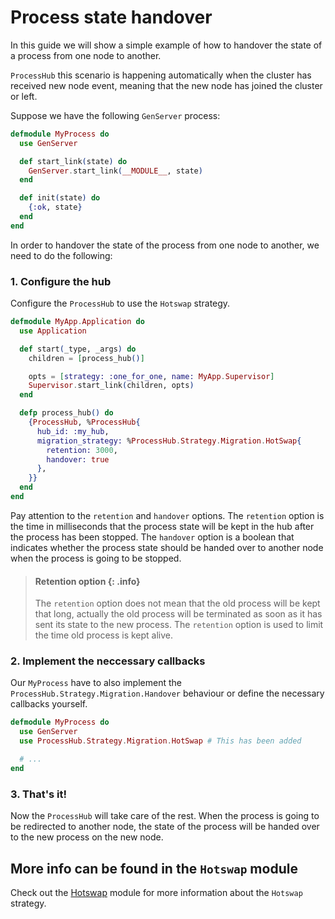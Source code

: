 # Process state handover

In this guide we will show a simple example of how to handover the state of a process from one node to another.

`ProcessHub` this scenario is happening automatically when the cluster has received new node event,
meaning that the new node has joined the cluster or left.

Suppose we have the following `GenServer` process:

```elixir
defmodule MyProcess do
  use GenServer

  def start_link(state) do
    GenServer.start_link(__MODULE__, state)
  end

  def init(state) do
    {:ok, state}
  end
end
```

In order to handover the state of the process from one node to another, we need to do the following:

### 1. Configure the hub 

Configure the `ProcessHub` to use the `Hotswap` strategy.

```elixir
defmodule MyApp.Application do
  use Application

  def start(_type, _args) do
    children = [process_hub()]

    opts = [strategy: :one_for_one, name: MyApp.Supervisor]
    Supervisor.start_link(children, opts)
  end

  defp process_hub() do
    {ProcessHub, %ProcessHub{
      hub_id: :my_hub,
      migration_strategy: %ProcessHub.Strategy.Migration.HotSwap{
        retention: 3000,
        handover: true
      },
    }}
  end
end
```

Pay attention to the `retention` and `handover` options. The `retention` option is the time in milliseconds that the process state will be kept in the hub after the process has been stopped. The `handover` option is a boolean that indicates whether the process state should be handed over to another node when the process is going to be stopped.


> #### Retention option {: .info}
> The `retention` option does not mean that the old process will be kept that long, actually the old
> process will be terminated as soon as it has sent its state to the new process. The `retention` 
> option is used to limit the time old process is kept alive.


### 2. Implement the neccessary callbacks
Our `MyProcess` have to also implement the `ProcessHub.Strategy.Migration.Handover` behaviour or define the necessary callbacks yourself.

```elixir
defmodule MyProcess do
  use GenServer
  use ProcessHub.Strategy.Migration.HotSwap # This has been added

  # ...
end
```

### 3. That's it!
Now the `ProcessHub` will take care of the rest. When the process is going to be
redirected to another node, the state of the process will be handed over to the new process on
the new node.


## More info can be found in the `Hotswap` module
Check out the [Hotswap](https://hexdocs.pm/process_hub/ProcessHub.Strategy.Migration.HotSwap.html) module for more information about the `Hotswap` strategy.